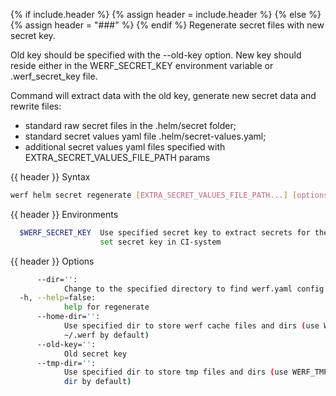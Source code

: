 {% if include.header %}
{% assign header = include.header %}
{% else %}
{% assign header = "###" %}
{% endif %}
Regenerate secret files with new secret key.

Old key should be specified with the --old-key option.
New key should reside either in the WERF_SECRET_KEY environment variable or .werf_secret_key file.

Command will extract data with the old key, generate new secret data and rewrite files:
* standard raw secret files in the .helm/secret folder;
* standard secret values yaml file .helm/secret-values.yaml;
* additional secret values yaml files specified with EXTRA_SECRET_VALUES_FILE_PATH params

{{ header }} Syntax

```bash
werf helm secret regenerate [EXTRA_SECRET_VALUES_FILE_PATH...] [options]
```

{{ header }} Environments

```bash
  $WERF_SECRET_KEY  Use specified secret key to extract secrets for the deploy; recommended way to 
                    set secret key in CI-system
```

{{ header }} Options

```bash
      --dir='':
            Change to the specified directory to find werf.yaml config
  -h, --help=false:
            help for regenerate
      --home-dir='':
            Use specified dir to store werf cache files and dirs (use WERF_HOME environment or 
            ~/.werf by default)
      --old-key='':
            Old secret key
      --tmp-dir='':
            Use specified dir to store tmp files and dirs (use WERF_TMP environment or system tmp 
            dir by default)
```

